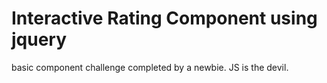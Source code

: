 # Interactive Rating Component using jquery

basic component challenge completed by a newbie. JS is the devil. 
